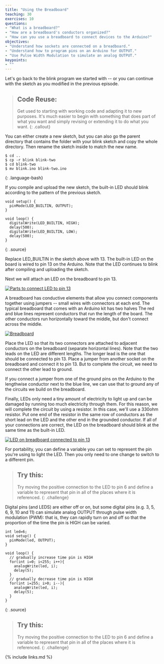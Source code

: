 ```yaml
---
title: "Using the Breadboard"
teaching: 30
exercises: 10
questions:
- "What is a breadboard?"
- "How are a breadboard's conductors organized?"
- "How can you use a breadboard to connect devices to the Arduino?"
objectives:
- "Understand how sockets are connected on a breadboard."
- "Understand how to program pins on an Arduino for OUTPUT."
- "Use Pulse Width Modulation to simulate an analog OUTPUT."
keypoints:
- ""
---
```


Let's go back to the blink program we started with -- or you can continue with the sketch as you modified in the previous episode.

> ## Code Reuse:
>
> Get used to starting with working code and adapting it to new purposes.
> It's much easier to begin with something that does part of what you want
> and simply revising or extending it to do what you want.
{: .callout}

You can either create a new sketch, but you can also go the parent directory that contains the folder with your blink sketch and copy the whole directory. Then rename the sketch inside to match the new name.

~~~
$ cd ..
$ cp -r blink blink-two
$ cd blink-two
$ mv blink.ino blink-two.ino
~~~
{: .language-bash}

If you compile and upload the new sketch, the built-in LED should blink according to the pattern of the previous sketch.

~~~
void setup() {
  pinMode(LED_BUILTIN, OUTPUT);
}

void loop() {
  digitalWrite(LED_BUILTIN, HIGH);
  delay(500);
  digitalWrite(LED_BUILTIN, LOW);
  delay(500);
}
~~~
{: .source}

Replace LED_BUILTIN in the sketch above with 13. The built-in LED on the board is wired to pin 13 on the Arduino. Note that the LED continues to blink after compiling and uploading the sketch.

Next we will attach an LED on the breadboard to pin 13.

<a href="{{ page.root }}/fig/blink_parts_med.jpg">
  <img src="{{ page.root }}/fig/blink_parts_full.jpg" alt="Parts to connect LED to pin 13" />
</a>

A breadboard has conductive elements that allow you connect components together using jumpers -- small wires with connectors at each end. The typical breadboard that comes with an Arduino kit has two halves The red and blue lines represent conductors that run the length of the board. The other conductors run horizontally toward the middle, but don't connect across the middle.

<a href="{{ page.root }}/fig/breadboard_med.jpg">
  <img src="{{ page.root }}/fig/breadboard_full.jpg" alt="Breadboard" />
</a>

Place the LED so that its two connectors are attached to adjacent conductors on the breadboard (separate horizontal lines). Note that the two leads on the LED are different lengths. The longer lead is the one that should be connected to pin 13. Place a jumper from another socket on the breadboard and connect it to pin 13. But to complete the circuit, we need to connect the other lead to ground.

If you connect a jumper from one of the ground pins on the Arduino to the lengthwise conductor next to the blue line, we can use that to ground any of the circuits we build on the breadboard.

Finally, LEDs only need a tiny amount of electricity to light up and can be damaged by running too much electricity through them. For this reason, we will complete the circuit by using a resistor. In this case, we'll use a 330ohm resistor. Put one end of the resistor in the same row of conductors as the short lead on the LED and the other end in the grounded conductor. If all of your connections are correct, the LED on the breadboard should blink at the same time as the built-in LED.

<a href="{{ page.root }}/fig/blink_med.jpg">
  <img src="{{ page.root }}/fig/blink_full.jpg" alt="LED on breadboard connected to pin 13" />
</a>

For portability, you can define a variable you can set to represent the pin you're using to light the LED. Then you only need to one change to switch to a different pin.

> ## Try this:
>
> Try moving the positive connection to the LED to pin 6 and define a variable to represent that pin in all of the places where it is referenced.
{: .challenge}

Digital pins (and LEDS) are either off or on, but some digital pins
(e.g. 3, 5, 6, 9, 10
and 11) can simulate analog OUTPUT through pulse width modulation (PWM):
that is, they can rapidly turn on and off so that the proportion of the
time the pin is HIGH can be varied.

~~~
int led=6;
void setup() {
  pinMode(led, OUTPUT);
}

void loop() {
  // gradually increase time pin is HIGH
  for(int i=0; i<255; i++){
    analogWrite(led, i);
    delay(5);
  }
  // gradually decrease time pin is HIGH
  for(int i=255; i>0; i--){
    analogWrite(led, i);
    delay(5);
  }
}
~~~
{: .source}

> ## Try this:
>
> Try moving the positive connection to the LED to pin 6 and define a variable to represent that pin in all of the places where it is referenced.
{: .challenge}

{% include links.md %}
